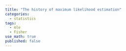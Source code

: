 ```yaml
---
title: "The history of maximum likelihood estimation"
categories:
  - statistics
tags:
  - mle
  - Fisher
use_math: true
published: false
---
```

